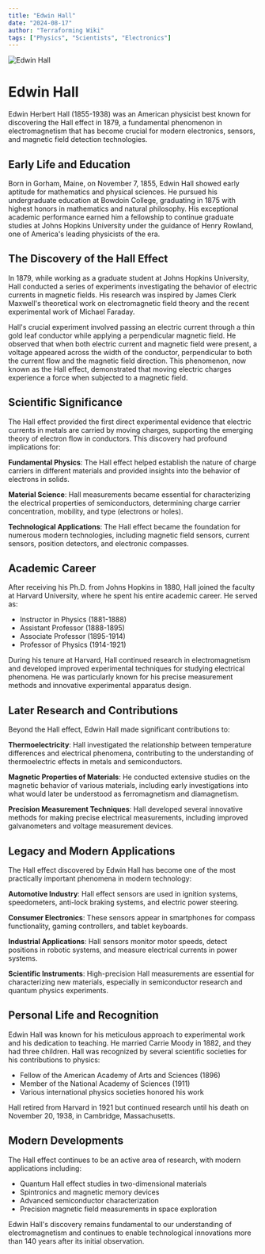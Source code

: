 ```yaml
---
title: "Edwin Hall"
date: "2024-08-17"
author: "Terraforming Wiki"
tags: ["Physics", "Scientists", "Electronics"]
---
```


![Edwin Hall](https://upload.wikimedia.org/wikipedia/commons/7/7c/Edwin_Herbert_Hall_%281855-1938%29.jpg?20160109155138)

# Edwin Hall

Edwin Herbert Hall (1855-1938) was an American physicist best known for discovering the Hall effect in 1879, a fundamental phenomenon in electromagnetism that has become crucial for modern electronics, sensors, and magnetic field detection technologies.

## Early Life and Education

Born in Gorham, Maine, on November 7, 1855, Edwin Hall showed early aptitude for mathematics and physical sciences. He pursued his undergraduate education at Bowdoin College, graduating in 1875 with highest honors in mathematics and natural philosophy. His exceptional academic performance earned him a fellowship to continue graduate studies at Johns Hopkins University under the guidance of Henry Rowland, one of America's leading physicists of the era.

## The Discovery of the Hall Effect

In 1879, while working as a graduate student at Johns Hopkins University, Hall conducted a series of experiments investigating the behavior of electric currents in magnetic fields. His research was inspired by James Clerk Maxwell's theoretical work on electromagnetic field theory and the recent experimental work of Michael Faraday.

Hall's crucial experiment involved passing an electric current through a thin gold leaf conductor while applying a perpendicular magnetic field. He observed that when both electric current and magnetic field were present, a voltage appeared across the width of the conductor, perpendicular to both the current flow and the magnetic field direction. This phenomenon, now known as the Hall effect, demonstrated that moving electric charges experience a force when subjected to a magnetic field.

## Scientific Significance

The Hall effect provided the first direct experimental evidence that electric currents in metals are carried by moving charges, supporting the emerging theory of electron flow in conductors. This discovery had profound implications for:

**Fundamental Physics**: The Hall effect helped establish the nature of charge carriers in different materials and provided insights into the behavior of electrons in solids.

**Material Science**: Hall measurements became essential for characterizing the electrical properties of semiconductors, determining charge carrier concentration, mobility, and type (electrons or holes).

**Technological Applications**: The Hall effect became the foundation for numerous modern technologies, including magnetic field sensors, current sensors, position detectors, and electronic compasses.

## Academic Career

After receiving his Ph.D. from Johns Hopkins in 1880, Hall joined the faculty at Harvard University, where he spent his entire academic career. He served as:
- Instructor in Physics (1881-1888)
- Assistant Professor (1888-1895)
- Associate Professor (1895-1914)
- Professor of Physics (1914-1921)

During his tenure at Harvard, Hall continued research in electromagnetism and developed improved experimental techniques for studying electrical phenomena. He was particularly known for his precise measurement methods and innovative experimental apparatus design.

## Later Research and Contributions

Beyond the Hall effect, Edwin Hall made significant contributions to:

**Thermoelectricity**: Hall investigated the relationship between temperature differences and electrical phenomena, contributing to the understanding of thermoelectric effects in metals and semiconductors.

**Magnetic Properties of Materials**: He conducted extensive studies on the magnetic behavior of various materials, including early investigations into what would later be understood as ferromagnetism and diamagnetism.

**Precision Measurement Techniques**: Hall developed several innovative methods for making precise electrical measurements, including improved galvanometers and voltage measurement devices.

## Legacy and Modern Applications

The Hall effect discovered by Edwin Hall has become one of the most practically important phenomena in modern technology:

**Automotive Industry**: Hall effect sensors are used in ignition systems, speedometers, anti-lock braking systems, and electric power steering.

**Consumer Electronics**: These sensors appear in smartphones for compass functionality, gaming controllers, and tablet keyboards.

**Industrial Applications**: Hall sensors monitor motor speeds, detect positions in robotic systems, and measure electrical currents in power systems.

**Scientific Instruments**: High-precision Hall measurements are essential for characterizing new materials, especially in semiconductor research and quantum physics experiments.

## Personal Life and Recognition

Edwin Hall was known for his meticulous approach to experimental work and his dedication to teaching. He married Carrie Moody in 1882, and they had three children. Hall was recognized by several scientific societies for his contributions to physics:

- Fellow of the American Academy of Arts and Sciences (1896)
- Member of the National Academy of Sciences (1911)
- Various international physics societies honored his work

Hall retired from Harvard in 1921 but continued research until his death on November 20, 1938, in Cambridge, Massachusetts.

## Modern Developments

The Hall effect continues to be an active area of research, with modern applications including:
- Quantum Hall effect studies in two-dimensional materials
- Spintronics and magnetic memory devices
- Advanced semiconductor characterization
- Precision magnetic field measurements in space exploration

Edwin Hall's discovery remains fundamental to our understanding of electromagnetism and continues to enable technological innovations more than 140 years after its initial observation.
